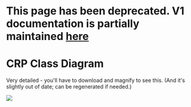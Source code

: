 # This page has been deprecated. V1 documentation is partially maintained [here](docs.balancer.fi/v/v1/smart-contracts/crp-class-diagram)

# CRP Class Diagram

Very detailed - you'll have to download and magnify to see this. \(And it's slightly out of date; can be regenerated if needed.\)

![](../.gitbook/assets/crpclassdiagram%20%281%29.png)

